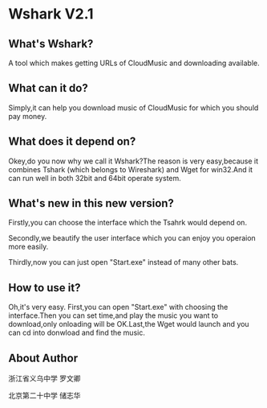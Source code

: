 # Wshark V2.1

## What's Wshark?
A tool which makes getting URLs of CloudMusic and downloading available.

## What can it do?
Simply,it can help you download music of CloudMusic for which you should pay money.

## What does it depend on?
Okey,do you now why we call it Wshark?The reason is very easy,because it combines Tshark (which belongs to Wireshark) and Wget for win32.And it can run well in both 32bit and 64bit operate  system.

## What's new in this new version?
Firstly,you can choose the interface which the Tsahrk would depend on. 

Secondly,we beautify the user interface which you can enjoy you operaion more easily.

Thirdly,now you can just open "Start.exe" instead of many other bats.

## How to use it?
Oh,it's very easy.
First,you can open "Start.exe" with choosing the interface.Then you can set time,and play the music you want to download,only onloading will be OK.Last,the Wget would launch and you can cd into donwload and find the music.

## About Author
浙江省义乌中学 罗文卿

北京第二十中学 储志华
